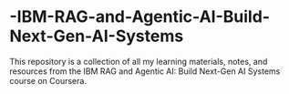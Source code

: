 # -IBM-RAG-and-Agentic-AI-Build-Next-Gen-AI-Systems
This repository is a collection of all my learning materials, notes, and resources from the IBM RAG and Agentic AI: Build Next-Gen AI Systems course on Coursera.
